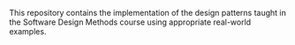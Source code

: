 This repository contains the implementation of the design patterns taught in the Software Design Methods course using appropriate real-world examples.
